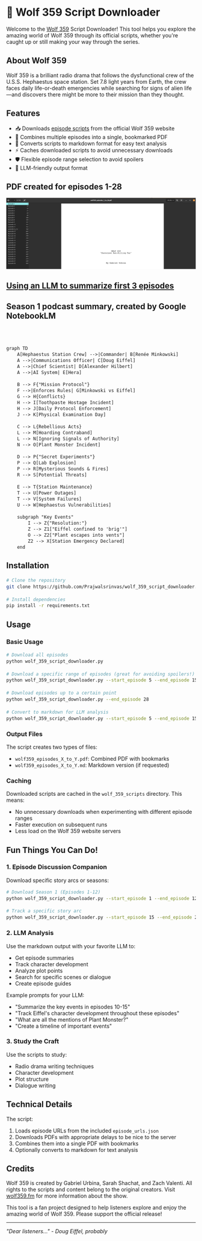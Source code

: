 # 🚀 Wolf 359 Script Downloader

Welcome to the [Wolf 359](https://wolf359.fm/) Script Downloader! This tool helps you explore the amazing world of Wolf 359 through its official scripts, whether you're caught up or still making your way through the series.

## About Wolf 359

Wolf 359 is a brilliant radio drama that follows the dysfunctional crew of the U.S.S. Hephaestus space station. Set 7.8 light years from Earth, the crew faces daily life-or-death emergencies while searching for signs of alien life—and discovers there might be more to their mission than they thought.

## Features

- 📥 Downloads [episode scripts](https://wolf359.fm/extras) from the official Wolf 359 website
- 🔖 Combines multiple episodes into a single, bookmarked PDF
- 📝 Converts scripts to markdown format for easy text analysis
- ⚡ Caches downloaded scripts to avoid unnecessary downloads
- 🛡️ Flexible episode range selection to avoid spoilers
- 🤖 LLM-friendly output format

## PDF created for episodes 1-28 
![example pdf](image.png)

## [Using an LLM to summarize first 3 episodes](https://chatgpt.com/share/6741abb5-a340-8003-bdab-77d2c4ae6956)

## Season 1 podcast summary, created by Google NotebookLM 


<br><br>

```mermaid
graph TD
    A[Hephaestus Station Crew] -->|Commander| B[Renée Minkowski]
    A -->|Communications Officer| C[Doug Eiffel]
    A -->|Chief Scientist| D[Alexander Hilbert]
    A -->|AI System| E[Hera]

    B --> F{"Mission Protocol"}
    F -->|Enforces Rules| G[Minkowski vs Eiffel]
    G --> H{Conflicts}
    H --> I[Toothpaste Hostage Incident]
    H --> J[Daily Protocol Enforcement]
    J --> K[Physical Examination Day]

    C --> L{Rebellious Acts}
    L --> M[Hoarding Contraband]
    L --> N[Ignoring Signals of Authority]
    N --> O[Plant Monster Incident]
    
    D --> P{"Secret Experiments"}
    P --> Q[Lab Explosion]
    P --> R[Mysterious Sounds & Fires]
    R --> S[Potential Threats]

    E --> T{Station Maintenance}
    T --> U[Power Outages]
    T --> V[System Failures]
    U --> W[Hephaestus Vulnerabilities]

    subgraph "Key Events"
        I --> Z{"Resolution:"}
        Z --> Z1["Eiffel confined to 'brig'"]
        O --> Z2["Plant escapes into vents"]
        Z2 --> X[Station Emergency Declared]
    end

```

## Installation

```bash
# Clone the repository
git clone https://github.com/Prajwalsrinvas/wolf_359_script_downloader.git

# Install dependencies
pip install -r requirements.txt
```

## Usage

### Basic Usage

```bash
# Download all episodes
python wolf_359_script_downloader.py

# Download a specific range of episodes (great for avoiding spoilers!)
python wolf_359_script_downloader.py --start_episode 5 --end_episode 15

# Download episodes up to a certain point
python wolf_359_script_downloader.py --end_episode 28

# Convert to markdown for LLM analysis
python wolf_359_script_downloader.py --start_episode 5 --end_episode 15 --convert_markdown
```

### Output Files

The script creates two types of files:
- `wolf359_episodes_X_to_Y.pdf`: Combined PDF with bookmarks
- `wolf359_episodes_X_to_Y.md`: Markdown version (if requested)

### Caching

Downloaded scripts are cached in the `wolf_359_scripts` directory. This means:
- No unnecessary downloads when experimenting with different episode ranges
- Faster execution on subsequent runs
- Less load on the Wolf 359 website servers

## Fun Things You Can Do!

### 1. Episode Discussion Companion
Download specific story arcs or seasons:
```bash
# Download Season 1 (Episodes 1-12)
python wolf_359_script_downloader.py --start_episode 1 --end_episode 12 --convert_markdown

# Track a specific story arc
python wolf_359_script_downloader.py --start_episode 15 --end_episode 20 --convert_markdown
```

### 2. LLM Analysis
Use the markdown output with your favorite LLM to:
- Get episode summaries
- Track character development
- Analyze plot points
- Search for specific scenes or dialogue
- Create episode guides

Example prompts for your LLM:
- "Summarize the key events in episodes 10-15"
- "Track Eiffel's character development throughout these episodes"
- "What are all the mentions of Plant Monster?"
- "Create a timeline of important events"

### 3. Study the Craft
Use the scripts to study:
- Radio drama writing techniques
- Character development
- Plot structure
- Dialogue writing

## Technical Details

The script:
1. Loads episode URLs from the included `episode_urls.json`
2. Downloads PDFs with appropriate delays to be nice to the server
3. Combines them into a single PDF with bookmarks
4. Optionally converts to markdown for text analysis

## Credits

Wolf 359 is created by Gabriel Urbina, Sarah Shachat, and Zach Valenti. All rights to the scripts and content belong to the original creators. Visit [wolf359.fm](https://wolf359.fm) for more information about the show.

This tool is a fan project designed to help listeners explore and enjoy the amazing world of Wolf 359. Please support the official release!

---

*"Dear listeners..." - Doug Eiffel, probably*